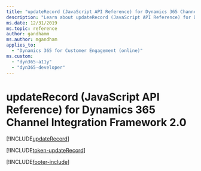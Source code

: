 ```yaml
---
title: "updateRecord (JavaScript API Reference) for Dynamics 365 Channel Integration Framework 2.0 | MicrosoftDocs"
description: "Learn about updateRecord (JavaScript API Reference) for Dynamics 365 Channel Integration Framework 2.0."
ms.date: 12/31/2019
ms.topic: reference
author: gandhamm
ms.author: mgandham
applies_to: 
  - "Dynamics 365 for Customer Engagement (online)"
ms.custom: 
  - "dyn365-a11y"
  - "dyn365-developer"
---
```


# updateRecord (JavaScript API Reference) for Dynamics 365 Channel Integration Framework 2.0

[!INCLUDE[updateRecord](../../../../v1/develop/reference/microsoft-ciframework/Includes/updateRecord-description.md)] 

[!INCLUDE[token-updateRecord](../../../../shared/token-updateRecord.md)]


[!INCLUDE[footer-include](../../../../../includes/footer-banner.md)]
